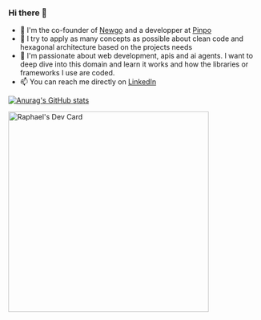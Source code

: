 ### Hi there 👋

<!--
**RaphaelEscrig/RaphaelEscrig** is a ✨ _special_ ✨ repository because its `README.md` (this file) appears on your GitHub profile.

Here are some ideas to get you started:

- 🔭 I’m currently working on ...
- 🌱 I’m currently learning ...
- 👯 I’m looking to collaborate on ...
- 🤔 I’m looking for help with ...
- 💬 Ask me about ...
- 📫 How to reach me: ...
- 😄 Pronouns: ...
- ⚡ Fun fact: ...

[![Top Langs](https://github-readme-stats.vercel.app/api/top-langs/?username=RaphaelEscrig)](https://github.com/RaphaelEscrig/github-readme-stats)

[![willianrod's wakatime stats](https://github-readme-stats.vercel.app/api/wakatime?username=RaphaelEscrig)](https://github.com/anuraghazra/github-readme-stats)
-->

- 🔭 I'm the co-founder of [Newgo](https://newgo.io) and a developper at [Pinpo](https://pinpo.ai)
- 🧠 I try to apply as many concepts as possible about clean code and hexagonal architecture based on the projects needs
- 🌱 I'm passionate about web development, apis and ai agents. I want to deep dive into this domain and learn it works and how the libraries or frameworks I use are coded.
- 📫 You can reach me directly on [LinkedIn](www.linkedin.com/in/raphael-escrig)

[![Anurag's GitHub stats](https://github-readme-stats-sigma-seven-29.vercel.app/api?username=RaphaelEscrig&count_private=true&show_icons=true&theme=algolia&show=pr_merged,reviews&hide=issues)](https://github.com/anuraghazra/github-readme-stats)

<a href="https://app.daily.dev/RaphaelEscrig"><img src="https://api.daily.dev/devcards/c57e20851d364f89a3b156d22f0878db.png?r=l0e" width="400" alt="Raphael's Dev Card"/></a>
